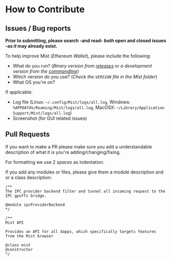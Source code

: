 # How to Contribute

## Issues / Bug reports

**Prior to submitting, please search -and read- _both_ open and closed issues -as _it_ may already exist.**

To help improve Mist (_Ethereum Wallet_), please include the following:

- What do you run? (_Binary version from [releases](https://github.com/ethereum/mist/releases) or a development version from the [commandline](https://github.com/ethereum/mist#run-mist)_)
- Which version do you use? (_Check the `VERSION` file in the Mist folder_)
- What OS you're on?

If applicable:

- Log file (Linux: `~/.config/Mist/logs/all.log`, Windows: `%APPDATA%/Roaming/Mist/logs/all.log`, MacOSX: `~/Library/Application Support/Mist/logs/all.log`)
- Screenshot (for GUI related issues)

## Pull Requests

If you want to make a PR please make sure you add a understandable description of what it is you're adding/changing/fixing.

For formatting we use 2 _spaces_ as indentation.

If you add any modules or files, please give them a module description and or a class description:

```
/**
The IPC provider backend filter and tunnel all incoming request to the IPC gpuffs bridge.

@module ipcProviderBackend
*/

/**
Mist API

Provides an API for all dapps, which specifically targets features from the Mist browser

@class mist
@constructor
*/
```
